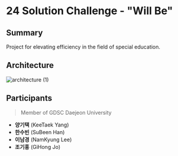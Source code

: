 # 24 Solution Challenge - "Will Be"

## Summary
Project for elevating efficiency in the field of special education.

## Architecture
![architecture (1)](https://github.com/GDSC-DJU/24SolChl_Will-Be/assets/37173651/c9f62e22-b8a2-40bb-a8b0-4a345ac4932a)

## Participants
> Member of GDSC Daejeon University
- **양기택** (KeeTaek Yang)
- **한수빈** (SuBeen Han)
- **이남경** (NamKyung Lee)
- **조기홍** (GiHong Jo)
